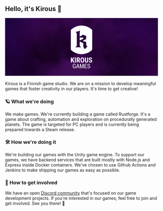 ## Hello, it's Kirous 👋

![](https://raw.githubusercontent.com/KirousGames/.github/master/profile/Kirous-Games-Cover.png)

Kirous is a Finnish game studio. We are on a mission to develop meaningful games that foster creativity in our players. It's time to get creative!

### 🪐 What we're doing

We make games. We're currently building a game called Rustforge. It's a game about crafting, automation and exploration on procedurally generated planets. The game is targeted for PC players and is currently being prepared towards a Steam release.

### 🛠️ How we're doing it

We're building our games with the Unity game engine. To support our games, we have backend services that are built mostly with Node.js and Express inside Docker containers. We've chosen to use Github Actions and Jenkins to make shipping our games as easy as possible.

### 📯 How to get involved

We have an open [Discord community](https://discord.gg/DyYE8Qq) that's focused on our game development projects. If you're interested in our games, feel free to join and get involved. See you there! 👋
